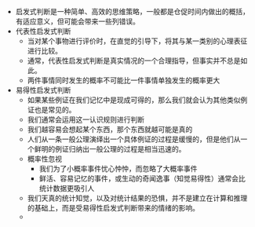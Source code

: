 - 启发式判断是一种简单、高效的思维策略，一般都是仓促时间内做出的概括，有适应意义，但可能会带来一些列错误。
- 代表性启发式判断
	- 当对某个事物进行评价时，在直觉的引导下，将其与某一类别的心理表征进行比较。
	- 通常，代表性启发式判断是真实情况的一个合理指导，但事实并不总是如此。
	- 两件事情同时发生的概率不可能比一件事情单独发生的概率更大
- 易得性启发式判断
	- 如果某些例证在我们记忆中是现成可得的，那么我们就会认为其他类似例证也是常见的。
	- 我们通常会运用这一认识规则进行判断
	- 我们越容易会想起某个东西，那个东西就越可能是真的
	- 人们从一条一般公理演绎出一个具体例证的过程是缓慢的，但是他们从一个鲜明的例证归纳出一般公理的过程是相当迅速的。
	- 概率性忽视
		- 我们为了小概率事件忧心忡忡，而忽略了大概率事件
		- 鲜活、容易记忆的事件，或生动的奇闻逸事（知觉易得性）通常会比统计数据更吸引人
	- 我们天真的统计知觉，以及对统计结果的恐惧，并不是建立在计算和推理的基础上，而是受易得性启发式判断带来的情绪的影响。
	-